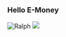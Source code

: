 ### Hello E-Money

![Ralph](https://upload.wikimedia.org/wikipedia/en/thumb/1/14/Ralph_Wiggum.png/220px-Ralph_Wiggum.png)
![](https://media.tenor.com/images/0a1652de311806ce55820a7115993853/tenor.gif)
